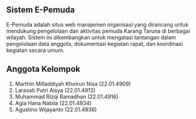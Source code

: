 
## Sistem E-Pemuda
E-Pemuda adalah situs web manajemen organisasi yang dirancang untuk mendukung pengelolaan dan aktivitas pemuda Karang Taruna di berbagai wilayah. Sistem ini dikembangkan untuk mengatasi tantangan dalam pengelolaan data anggota, dokumentasi kegiatan rapat, dan koordinasi kegiatan secara umum.


## Anggota Kelompok
1. Marthin Milladdiyah Khoirun Nisa (22.01.4909)
2. Larasati Putri Aisya (22.01.4913)
3. Muhammad Rizqi Ramadhan (22.01.4916)
4. Agia Hana Nabila (22.01.4934)
5. Agustino Wijayanto (22.01.4936)
